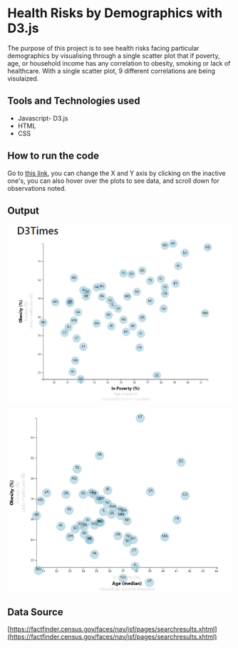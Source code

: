 # Health Risks by Demographics with D3.js
The purpose of this project is to see health risks facing particular demographics by visualising through a single scatter plot that if poverty, age, or household income has any correlation to obesity, smoking or lack of healthcare. With a single scatter plot, 9 different correlations are being visulaized.  

## Tools and Technologies used
* Javascript- D3.js
* HTML
* CSS

## How to run the code
Go to [this link](https://akshitap31.github.io/D3-Challenge/index.html), you can change the X and Y axis by clicking on the inactive one's, you can also hover over the plots to see data, and scroll down for observations noted.

## Output

![](images/1.png)

![](images/2.png)

## Data Source
[https://factfinder.census.gov/faces/nav/jsf/pages/searchresults.xhtml](https://factfinder.census.gov/faces/nav/jsf/pages/searchresults.xhtml)

 

